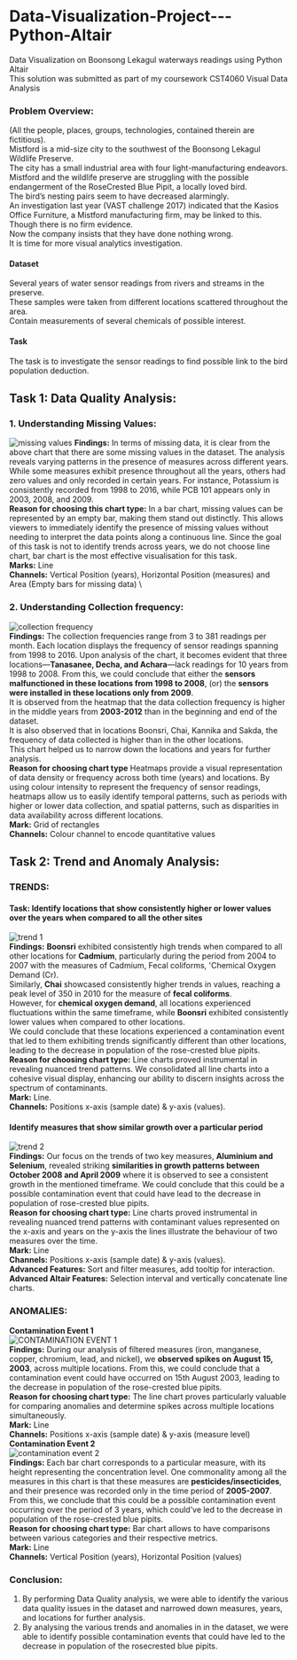 # Data-Visualization-Project---Python-Altair
Data Visualization on Boonsong Lekagul waterways readings using Python Altair \
This solution was submitted as part of my coursework CST4060 Visual Data Analysis 
### Problem Overview:
(All the people, places, groups, technologies, contained therein are fictitious). \
Mistford is a mid-size city to the southwest of the Boonsong Lekagul Wildlife Preserve. \
The city has a small industrial area with four light-manufacturing endeavors. \
Mistford and the wildlife preserve are struggling with the possible endangerment of the RoseCrested Blue Pipit, a locally loved bird. \
The birdʼs nesting pairs seem to have decreased alarmingly. \
An investigation last year (VAST challenge 2017) indicated that the Kasios Office Furniture, a Mistford manufacturing firm, may be linked to this. Though there is no firm evidence. \
Now the company insists that they have done nothing wrong. \
It is time for more visual analytics investigation. 
#### Dataset
Several years of water sensor readings from rivers and streams in the preserve. \
These samples were taken from different locations scattered throughout the area. \
Contain measurements of several chemicals of possible interest. 
#### Task
The task is to investigate the sensor readings to find possible link to the bird population deduction.

## Task 1: Data Quality Analysis:
### 1. Understanding Missing Values:
![missing values](https://github.com/BrammiJ/Data-Visualization-Project---Python-Altair/blob/main/visuals/missing%20values.png) 
**Findings:** In terms of missing data, it is clear from the above chart that there are some missing values in the dataset. The analysis reveals varying patterns in the presence of measures across different years. While some measures exhibit presence throughout all the years, others had zero values and only recorded in certain years. For instance, Potassium is consistently recorded from 1998 to 2016, while PCB 101 appears only in 2003, 2008, and 2009. \
**Reason for choosing this chart type:** In a bar chart, missing values can be represented by an empty bar, making them stand out distinctly. This allows viewers to immediately identify the presence of missing values without needing to interpret the data points along a continuous line. Since the goal of this task is not to identify trends across years, we do not choose line chart, bar chart is the most effective visualisation for this task. \
**Marks:** Line \
**Channels:** Vertical Position (years), Horizontal Position (measures) and Area (Empty bars for missing data) \

### 2. Understanding Collection frequency:
![collection frequency](https://github.com/BrammiJ/Data-Visualization-Project---Python-Altair/blob/main/visuals/collection%20frequency.png)  \
**Findings:** The collection frequencies range from 3 to 381 readings per month. Each location displays the frequency of sensor readings spanning from 1998 to 2016. Upon analysis of the chart, it becomes evident that three locations—**Tanasanee, Decha, and Achara**—lack readings for 10 years from 1998 to 2008. From this, we could conclude that either the **sensors malfunctioned in these locations from 1998 to 2008**, (or) the **sensors were installed in these locations only from 2009**. \
It is observed from the heatmap that the data collection frequency is higher in the middle years from **2003-2012** than in the beginning and end of the dataset. \
It is also observed that in locations Boonsri, Chai, Kannika and Sakda, the frequency of data collected is higher than in the other locations. \
This chart helped us to narrow down the locations and years for further analysis. \
**Reason for choosing chart type** Heatmaps provide a visual representation of data density or frequency across both time (years) and locations. By using colour intensity to represent the frequency of sensor readings, heatmaps allow us to easily identify temporal patterns, such as periods with higher or lower data collection, and spatial patterns, such as disparities in data availability across different locations. \
**Mark:** Grid of rectangles \
**Channels:** Colour channel to encode quantitative values  

## Task 2: Trend and Anomaly Analysis:
### TRENDS:
#### Task: Identify locations that show consistently higher or lower values over the years when compared to all the other sites
![trend 1](https://github.com/BrammiJ/Data-Visualization-Project---Python-Altair/blob/main/visuals/site%20anomalies.png) \
**Findings:** **Boonsri** exhibited consistently high trends when compared to all other locations for **Cadmium**, particularly during the period from 2004 to 2007 with the measures of Cadmium, Fecal coliforms, 'Chemical Oxygen Demand (Cr). \
Similarly, **Chai** showcased consistently higher trends in values, reaching a peak level of 350 in 2010 for the measure of **fecal coliforms**. \
However, for **chemical oxygen demand**, all locations experienced fluctuations within the same timeframe, while **Boonsri** exhibited consistently lower values when compared to other locations. \
We could conclude that these locations experienced a contamination event that led to them exhibiting trends significantly different than other locations, leading to the decrease in population of the rose-crested blue pipits. \
**Reason for choosing chart type:** Line charts proved instrumental in revealing nuanced trend patterns. We consolidated all line charts into a cohesive visual display, enhancing our ability to discern insights across the spectrum of contaminants. \
**Mark:** Line. \
**Channels:** Positions x-axis (sample date) & y-axis (values). 
####  Identify measures that show similar growth over a particular period 
![trend 2](https://github.com/BrammiJ/Data-Visualization-Project---Python-Altair/blob/main/visuals/similar%20growth%20measures.png) \
**Findings:** Our focus on the trends of two key measures, **Aluminium and Selenium**, revealed striking **similarities in growth patterns between October 2008 and April 2009** where it is observed to see a consistent growth in the mentioned timeframe. We could conclude that this could be a possible contamination event that could have lead to the decrease in population of rose-crested blue pipits. \
**Reason for choosing chart type:** Line charts proved instrumental in revealing nuanced trend patterns with contaminant values represented on the x-axis and years on the y-axis the lines illustrate the behaviour of two measures over the time. \
**Mark:** Line \
**Channels:** Positions x-axis (sample date) & y-axis (values). \
**Advanced Features:** Sort and filter measures, add tooltip for interaction. \
**Advanced Altair Features:** Selection interval and vertically concatenate line charts. 
### ANOMALIES:
**Contamination Event 1** \
![CONTAMINATION EVENT 1](https://github.com/BrammiJ/Data-Visualization-Project---Python-Altair/blob/main/visuals/contamination%201.png) \
**Findings:** During our analysis of filtered measures (iron, manganese, copper, chromium, lead, and nickel), we **observed spikes on August 15, 2003**, across multiple locations. From this, we could conclude that a contamination event could have occurred on 15th August 2003, leading to the decrease in population of the rose-crested blue pipits. \
**Reason for choosing chart type:** The line chart proves particularly valuable for comparing anomalies and determine spikes across multiple locations simultaneously. \
**Mark:** Line \
**Channels:** Positions x-axis (sample date) & y-axis (measure level) \
**Contamination Event 2**\
![contamination event 2](https://github.com/BrammiJ/Data-Visualization-Project---Python-Altair/blob/main/visuals/contamination%202.png) \
**Findings:** Each bar chart corresponds to a particular measure, with its height representing the concentration level. One commonality among all the measures in this chart is that these measures are **pesticides/insecticides**, and their presence was recorded only in the time period of **2005-2007**. \
From this, we conclude that this could be a possible contamination event occurring over the period of 3 years, which could’ve led to the decrease in population of the rose-crested blue pipits. \
**Reason for choosing chart type:** Bar chart allows to have comparisons between various categories and their respective metrics. \
**Mark:** Line \
**Channels:** Vertical Position (years), Horizontal Position (values)

### Conclusion:
1. By performing Data Quality analysis, we were able to identify the various data quality issues in the dataset and narrowed down measures, years, and locations for further analysis. 
2. By analysing the various trends and anomalies in in the dataset, we were able to identify possible contamination events that could have led to the decrease in population of the rosecrested blue pipits.
